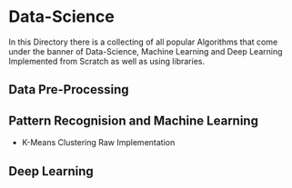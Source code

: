 # Data-Science
In this Directory there is a collecting of all popular Algorithms that come under the banner of Data-Science, Machine Learning and Deep Learning Implemented from Scratch as well as using libraries.

## Data Pre-Processing
## Pattern Recognision and Machine Learning
* K-Means Clustering Raw Implementation
## Deep Learning
